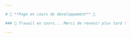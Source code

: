 ```yaml
---

# 🚧 **Page en cours de développement** 🚧

### 🔧 Travail en cours... Merci de revenir plus tard !

---
```



